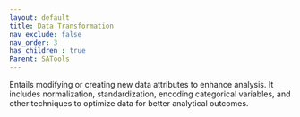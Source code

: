 ```yaml
---
layout: default
title: Data Transformation
nav_exclude: false
nav_order: 3
has_children : true
Parent: SATools
---
```


Entails modifying or creating new data attributes to enhance analysis. It includes normalization, standardization, encoding categorical variables, and other techniques to optimize data for better analytical outcomes.
